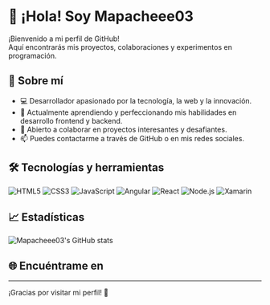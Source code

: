 # 👋 ¡Hola! Soy Mapacheee03

¡Bienvenido a mi perfil de GitHub!  
Aquí encontrarás mis proyectos, colaboraciones y experimentos en programación.

## 🚀 Sobre mí

- 💻 Desarrollador apasionado por la tecnología, la web y la innovación.
- 🌱 Actualmente aprendiendo y perfeccionando mis habilidades en desarrollo frontend y backend.
- 🤝 Abierto a colaborar en proyectos interesantes y desafiantes.
- 📫 Puedes contactarme a través de GitHub o en mis redes sociales.

## 🛠️ Tecnologías y herramientas

![HTML5](https://img.shields.io/badge/HTML5-E34F26?style=for-the-badge&logo=html5&logoColor=white)
![CSS3](https://img.shields.io/badge/CSS3-1572B6?style=for-the-badge&logo=css3&logoColor=white)
![JavaScript](https://img.shields.io/badge/JavaScript-F7DF1E?style=for-the-badge&logo=javascript&logoColor=black)
![Angular](https://img.shields.io/badge/Angular-DD0031?style=for-the-badge&logo=angular&logoColor=white)
![React](https://img.shields.io/badge/React-20232A?style=for-the-badge&logo=react&logoColor=61DAFB)
![Node.js](https://img.shields.io/badge/Node.js-339933?style=for-the-badge&logo=nodedotjs&logoColor=white)
![Xamarin](https://img.shields.io/badge/Xamarin-3498DB?style=for-the-badge&logo=xamarin&logoColor=white)

<!-- Puedes agregar o quitar tecnologías según tus conocimientos -->

## 📈 Estadísticas

![Mapacheee03's GitHub stats](https://github-readme-stats.vercel.app/api?username=Mapacheee03&show_icons=true&theme=radical)

<!-- ## 📚 Proyectos destacados

- [Nombre del Proyecto 1](#) – Breve descripción del proyecto.
- [Nombre del Proyecto 2](#) – Breve descripción del proyecto.

<!-- Agrega tus proyectos más importantes aquí -->

## 🌐 Encuéntrame en

<!--[![LinkedIn](https://img.shields.io/badge/LinkedIn-0077B5?style=for-the-badge&logo=linkedin&logoColor=white)](https://www.linkedin.com/)
[![Twitter/X](https://img.shields.io/badge/X-000000?style=for-the-badge&logo=X&logoColor=white)](https://twitter.com/)

<!-- Agrega tus enlaces reales -->

---

¡Gracias por visitar mi perfil! 🚀
